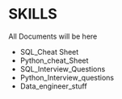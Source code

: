 # SKILLS
All Documents will be here 
* SQL_Cheat Sheet
* Python_cheat_Sheet
* SQL_Interview_Questions
* Python_Interview_questions
* Data_engineer_stuff
